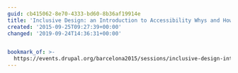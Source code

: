 ```yaml
---
guid: cb415062-8e70-4333-bd60-8b36af19914e
title: 'Inclusive Design: an Introduction to Accessibility Whys and Hows | DrupalCon'
created: '2015-09-25T09:27:39+00:00'
changed: '2019-09-24T14:36:31+00:00'


bookmark_of: >-
  https://events.drupal.org/barcelona2015/sessions/inclusive-design-introduction-accessibility-whys-and-hows
---
```




